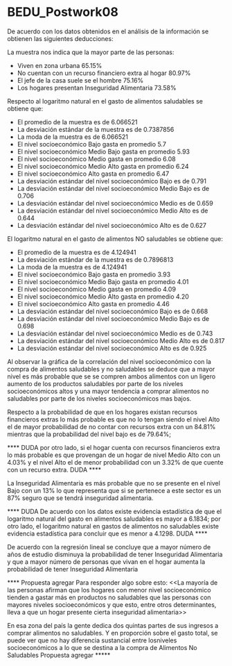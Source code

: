 # BEDU_Postwork08
De acuerdo con los datos obtenidos en el análisis de la información se obtienen las siguientes deducciones:

La muestra nos indica que la mayor parte de las personas:
 - Viven en zona urbana  65.15%
 - No cuentan con un recurso financiero extra al hogar   80.97%
 - El jefe de la casa suele se el hombre 75.16%
 - Los hogares presentan Inseguridad Alimentaria  73.58%

Respecto al logaritmo natural en el gasto de alimentos saludables se obtiene que:
 - El promedio de la muestra es de 6.066521
 - La desviación estándar de la muestra es de 0.7387856
 - La moda de la muestra es de 6.066521
 - El nivel socioeconómico Bajo gasta en promedio 5.7
 - El nivel socioeconómico Medio Bajo gasta en promedio 5.93
 - El nivel socioeconómico Medio gasta en promedio 6.08
 - El nivel socioeconómico Medio Alto gasta en promedio 6.24
 - El nivel socioeconómico Alto gasta en promedio 6.47
 - La desviación estándar del nivel socioeconómico Bajo es de 0.791
 - La desviación estándar del nivel socioeconómico Medio Bajo es de 0.706
 - La desviación estándar del nivel socioeconómico Medio es de 0.659
 - La desviación estándar del nivel socioeconómico Medio Alto es de 0.644
 - La desviación estándar del nivel socioeconómico Alto es de 0.627

El logaritmo natural en el gasto de alimentos NO saludables se obtiene que:
 - El promedio de la muestra es de 4.124941
 - La desviación estándar de la muestra es de 0.7896813
 - La moda de la muestra es de 4.124941
 - El nivel socioeconómico Bajo gasta en promedio 3.93
 - El nivel socioeconómico Medio Bajo gasta en promedio 4.01
 - El nivel socioeconómico Medio gasta en promedio 4.09
 - El nivel socioeconómico Medio Alto gasta en promedio 4.20
 - El nivel socioeconómico Alto gasta en promedio 4.46
 - La desviación estándar del nivel socioeconómico Bajo es de 0.668
 - La desviación estándar del nivel socioeconómico Medio Bajo es de 0.698
 - La desviación estándar del nivel socioeconómico Medio es de 0.743
 - La desviación estándar del nivel socioeconómico Medio Alto es de 0.817
 - La desviación estándar del nivel socioeconómico Alto es de 0.925

Al observar la gráfica de la correlación del nivel socioeconómico con la compra de alimentos saludables y no saludables se deduce que a mayor nivel es más probable que se se compren ambos alimentos con un ligero aumento de los productos saludables por parte de los niveles socioeconómicos altos y una mayor tendencia a comprar alimentos no saludables por parte de los niveles socioeconómicos mas bajos.

Respecto a la probabilidad de que en los hogares existan recursos financieros extras lo más probable es que no lo tengan siendo el nivel Alto el de mayor probabilidad de no contar con recursos extra con un 84.81% mientras que la probabilidad del nivel bajo es de 79.64%;

**** DUDA
por otro lado, si el hogar cuenta con recursos financieros extra lo más probable es que provengan de un hogar de nivel Medio Alto con un 4.03% y el nivel Alto el de menor probabilidad con un 3.32% de que cuente con un recurso extra.
DUDA ****

La Inseguridad Alimentaria es más probable que no se presente en el nivel Bajo con un 13% lo que representa que si se pertenece a este sector es un 87% seguro que se tendrá inseguridad alimentaria.

**** DUDA
De acuerdo con los datos existe evidencia estadística de que el logaritmo natural del gasto en alimentos saludables es mayor a 6.1834; por otro lado, el logaritmo natural en gastos de alimentos no saludables existe evidencia estadística para concluir que es menor a 4.1298.
DUDA ****

De acuerdo con la regresión lineal se concluye que a mayor número de años de estudio disminuya la probabilidad de tener Inseguridad Alimentaria y que a mayor número de personas que vivan en el hogar aumenta la probabilidad de tener Inseguridad Alimentaria


**** Propuesta agregar
Para responder algo sobre esto: <<La mayoría de las personas afirman que los hogares
con menor nivel socioeconómico tienden a gastar más en productos no saludables que las personas
con mayores niveles socioeconómicos y que esto, entre otros determinantes, lleva a que un hogar
presente cierta inseguridad alimentaria>>

 En esa zona del país la gente dedica dos quintas partes de sus ingresos a comprar alimentos no saludables.
 Y en proporción sobre el gasto total, se puede ver que no hay diferencia sustancial entre losniveles socioeconómicos
 a lo que se destina a la compra de Alimentos No Saludables
Propuesta agregar *****





